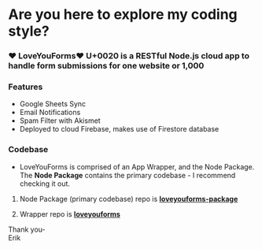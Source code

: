 # Are you here to explore my coding style?

### ❤️ LoveYouForms❤️ U+0020 is a RESTful Node.js cloud app to handle form submissions for one website or 1,000

### Features
* Google Sheets Sync
* Email Notifications
* Spam Filter with Akismet
* Deployed to cloud Firebase, makes use of Firestore database

### Codebase
- LoveYouForms is comprised of an App Wrapper, and the Node Package. The **Node Package** contains the primary codebase - I recommend checking it out.

1. Node Package (primary codebase) repo is **<a href="https://github.com/LoveYouFyi/loveyouforms-package">loveyouforms-package</a>**

2. Wrapper repo is **<a href="https://github.com/LoveYouFyi/loveyouforms">loveyouforms</a>**

Thank you-<br>
Erik

<!--
**LoveYouFyi/LoveYouFyi** is a ✨ _special_ ✨ repository because its `README.md` (this file) appears on your GitHub profile.

Here are some ideas to get you started:

- 🔭 I’m currently working on ...
- 🌱 I’m currently learning ...
- 👯 I’m looking to collaborate on ...
- 🤔 I’m looking for help with ...
- 💬 Ask me about ...
- 📫 How to reach me: ...
- 😄 Pronouns: ...
- ⚡ Fun fact: ...
-->
